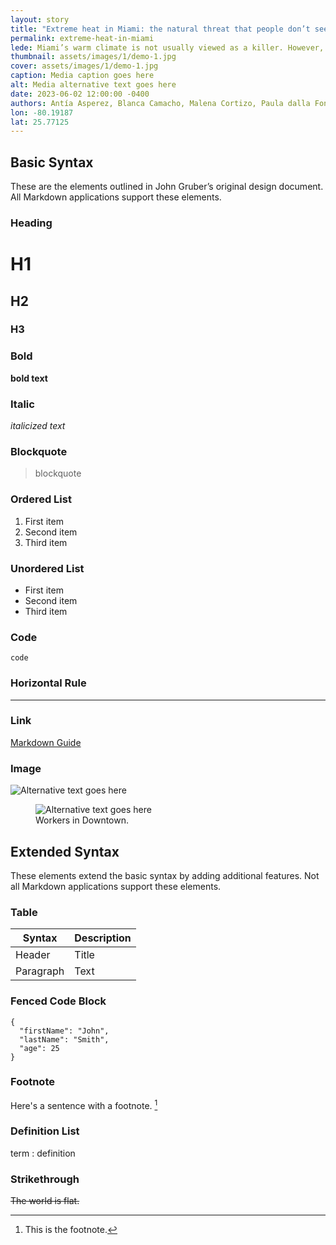 ```yaml
---
layout: story
title: "Extreme heat in Miami: the natural threat that people don’t see"
permalink: extreme-heat-in-miami
lede: Miami’s warm climate is not usually viewed as a killer. However, it does have motives, and number one victims.
thumbnail: assets/images/1/demo-1.jpg
cover: assets/images/1/demo-1.jpg
caption: Media caption goes here
alt: Media alternative text goes here
date: 2023-06-02 12:00:00 -0400
authors: Antía Asperez, Blanca Camacho, Malena Cortizo, Paula dalla Fontana and Javier Estévez
lon: -80.19187
lat: 25.77125
---
```


## Basic Syntax

These are the elements outlined in John Gruber’s original design document. All Markdown applications support these elements.

### Heading

# H1

## H2

### H3

### Bold

**bold text**

### Italic

_italicized text_

### Blockquote

> blockquote

### Ordered List

1. First item
2. Second item
3. Third item

### Unordered List

- First item
- Second item
- Third item

### Code

`code`

### Horizontal Rule

---

### Link

[Markdown Guide](https://www.markdownguide.org)

### Image

![Alternative text goes here](assets/images/1/Habana5.jpg)

<figure>
  <img src="assets/images/1/Habana5.jpg" alt="Alternative text goes here">
  <figcaption>Workers in Downtown.</figcaption>
</figure>


## Extended Syntax

These elements extend the basic syntax by adding additional features. Not all Markdown applications support these elements.

### Table

| Syntax    | Description |
| --------- | ----------- |
| Header    | Title       |
| Paragraph | Text        |

### Fenced Code Block

```
{
  "firstName": "John",
  "lastName": "Smith",
  "age": 25
}
```

### Footnote

Here's a sentence with a footnote. [^1]

[^1]: This is the footnote.

### Definition List

term
: definition

### Strikethrough

~~The world is flat.~~

